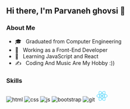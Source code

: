 <h2>Hi there, I'm Parvaneh ghovsi 👋</h2>

<h3>About Me</h3>

- 🎓 &nbsp; Graduated from Computer Engineering
- 💼 &nbsp; Working as a Front-End Developer
- 🌱 &nbsp; Learning JavaScript and React
- ✍️ &nbsp; Coding And Music Are My Hobby :))


 <h3>Skills</h3>

<p align="left">
    <img src="https://www.vectorlogo.zone/logos/w3_html5/w3_html5-icon.svg" alt="html" width="30" height="30"/> <img src="https://www.vectorlogo.zone/logos/w3_css/w3_css-icon.svg" alt="css" width="30" height="30"/> <img src="https://upload.vectorlogo.zone/logos/javascript/images/239ec8a4-163e-4792-83b6-3f6d96911757.svg" alt="js" width="30" height="30"/> <img src="https://www.vectorlogo.zone/logos/getbootstrap/getbootstrap-icon.svg" alt="bootstrap" width="30" height="30"/>
  <img src="https://www.vectorlogo.zone/logos/git-scm/git-scm-icon.svg" alt="git" width="30" height="30"/>
 <img src="https://raw.githubusercontent.com/sabzlearn-ir/sabzlearn-ir/4d2a781931f79c747a132c28eae4ebfbb8eaa7d7/react-colored.svg" width="30" height="30" alt="React" />
</p>







